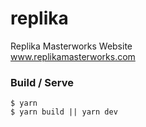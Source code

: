 # replika

Replika Masterworks Website \
www.replikamasterworks.com

### Build / Serve

```
$ yarn
$ yarn build || yarn dev
```
